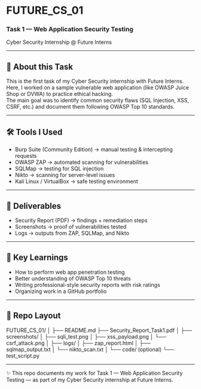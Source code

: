 # FUTURE_CS_01  
### Task 1 — Web Application Security Testing  
Cyber Security Internship @ Future Interns

---

## 📌 About this Task  
This is the first task of my Cyber Security internship with Future Interns.  
Here, I worked on a sample vulnerable web application (like OWASP Juice Shop or DVWA) to practice ethical hacking.  
The main goal was to identify common security flaws (SQL Injection, XSS, CSRF, etc.) and document them following OWASP Top 10 standards.

---

## 🛠 Tools I Used  
- Burp Suite (Community Edition) → manual testing & intercepting requests  
- OWASP ZAP → automated scanning for vulnerabilities  
- SQLMap → testing for SQL injection  
- Nikto → scanning for server-level issues  
- Kali Linux / VirtualBox → safe testing environment

---

## 📄 Deliverables  
- Security Report (PDF) → findings + remediation steps  
- Screenshots → proof of vulnerabilities tested  
- Logs → outputs from ZAP, SQLMap, and Nikto

---

## 🎯 Key Learnings  
- How to perform web app penetration testing  
- Better understanding of OWASP Top 10 threats  
- Writing professional-style security reports with risk ratings  
- Organizing work in a GitHub portfolio

---

## 📂 Repo Layout  
FUTURE_CS_01/
│
├── README.md
├── Security_Report_Task1.pdf
│
├── screenshots/
│ ├── sqli_test.png
│ ├── xss_payload.png
│ └── csrf_attack.png
│
├── logs/
│ ├── zap_report.html
│ ├── sqlmap_output.txt
│ └── nikto_scan.txt
│
└── code/ (optional)
└── test_script.py

---

✨ This repo documents my work for Task 1 — Web Application Security Testing — as part of my Cyber Security internship at Future Interns.


